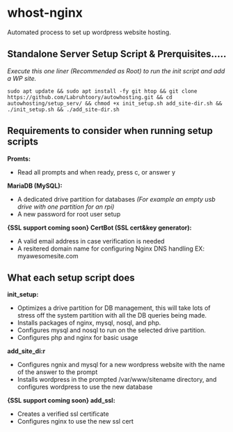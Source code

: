 # whost-nginx

 Automated process to set up wordpress website hosting.
 
 
 
 
## Standalone Server Setup Script & Prerquisites.....
 
 *Execute this one liner (Recommended as Root) to run the init script and add a WP site.*
                        
    sudo apt update && sudo apt install -fy git htop && git clone https://github.com/Labruhtoory/autowhosting.git && cd autowhosting/setup_serv/ && chmod +x init_setup.sh add_site-dir.sh && ./init_setup.sh && ./add_site-dir.sh




## Requirements to consider when running setup scripts

**Promts:**
   - Read all prompts and when ready, press c, or answer y

**MariaDB (MySQL):**
   - A dedicated drive partition for databases *(For example an empty usb drive with one partition for an rpi)*
   - A new password for root user setup

**{SSL support coming soon} CertBot (SSL cert&key generator):**
   - A valid email address in case verification is needed
   - A resitered domain name for configuring Nginx DNS handling EX: myawesomesite.com



## What each setup script does

**init_setup:**
   - Optimizes a drive partition for DB management, this will take lots of stress off the system partition with all the DB queries being made.
   - Installs packages of nginx, mysql, nosql, and php.
   - Configures mysql and nosql to run on the selected drive partition.
   - Configures php and nginx for basic usage

**add_site_di:r**
   - Configures ngnix and mysql for a new wordpress website with the name of the answer to the prompt
   - Installs wordpress in the prompted /var/www/sitename directory, and configures wordpress to use the new database

**{SSL support coming soon} add_ssl:**
   - Creates a verified ssl certificate
   - Configures nginx to use the new ssl cert
